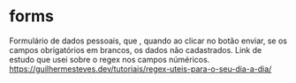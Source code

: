 # forms
Formulário de dados pessoais, que , quando ao clicar no botão enviar, se os campos obrigatórios em brancos, os dados não cadastrados. 
Link de estudo que usei sobre o regex nos campos núméricos. https://guilhermesteves.dev/tutoriais/regex-uteis-para-o-seu-dia-a-dia/
